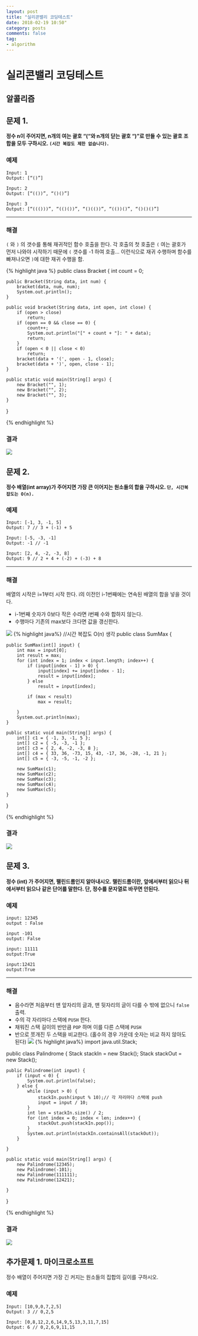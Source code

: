 ```yaml
---
layout: post
title: "실리콘밸리 코딩테스트"
date: 2018-02-19 10:50"
category: posts
comments: false
tag:
- algorithm
---
```

# 실리콘밸리 코딩테스트
## 알콜리즘
## 문제 1. 
**정수 n이 주어지면, n개의 여는 괄호 “(“와 n개의 닫는 괄호 “)”로 만들 수 있는 괄호 조합을 모두 구하시오. `(시간 복잡도 제한 없습니다)`.**
### 예제
```
Input: 1
Output: [“()”]

Input: 2
Output: [“(())”, “()()”]

Input: 3
Output: [“((()))”, “(()())”, “()(())”, “(())()”, “()()()”]
```
--------------------
### 해결
`(` 와 `)` 의 갯수를 통해 재귀적인 함수 호출을 한다.  각 호출의 첫 호출은 `(` 여는 괄호가 먼저 나와야 시작하기 때문에 `(` 갯수를 -1 하여 호출... 이런식으로 재귀 수행하며 함수를 빠져나오면 `)`에 대한  재귀 수행을 함.

{% highlight java %}
public class Bracket {
	int count = 0;

	public Bracket(String data, int num) {
		bracket(data, num, num);
		System.out.println();
	}

	public void bracket(String data, int open, int close) {
		if (open > close)
			return;
		if (open == 0 && close == 0) {
			count++;
			System.out.println("[" + count + "]: " + data);
			return;
		}
		if (open < 0 || close < 0)
			return;
		bracket(data + '(', open - 1, close);
		bracket(data + ')', open, close - 1);
	}

	public static void main(String[] args) {
		new Bracket("", 1);
		new Bracket("", 2);
		new Bracket("", 3);
	}
}

{% endhighlight %}
### 결과
![](../../images/posts/algosb/res1_week2.PNG)
## 문제 2.
**정수 배열(int array)가 주어지면 가장 큰 이어지는 원소들의 합을 구하시오. `단, 시간복잡도는 O(n).`**
### 예제
```
Input: [-1, 3, -1, 5]
Output: 7 // 3 + (-1) + 5

Input: [-5, -3, -1]
Output: -1 // -1

Input: [2, 4, -2, -3, 8]
Output: 9 // 2 + 4 + (-2) + (-3) + 8
```
-----------------------------------------------
### 해결
배열의 시작은 i=1부터 시작 한다. i의 이전인 i-1번째에는 연속된 배열의 합을 넣을 것이다.
- i-1번째 숫자가 0보다 작은 수라면 i번째 수와 합하지 않는다.
- 수행마다 기존의 max보다 크다면 값을 갱신한다.

![](../../images/posts/algosb/sumMax.PNG)
{% highlight java%}
//시간 복잡도 O(n) 생각
public class SumMax {

	public SumMax(int[] input) {
		int max = input[0];
		int result = max;
		for (int index = 1; index < input.length; index++) {
			if (input[index - 1] > 0) {
				input[index] += input[index - 1];
				result = input[index];
			} else
				result = input[index];

			if (max < result)
				max = result;

		}
		System.out.println(max);
	}

	public static void main(String[] args) {
		int[] c1 = { -1, 3, -1, 5 };
		int[] c2 = { -5, -3, -1 };
		int[] c3 = { 2, 4, -2, -3, 8 };
		int[] c4 = { 33, 36, -73, 15, 43, -17, 36, -28, -1, 21 };
		int[] c5 = { -3, -5, -1, -2 };

		new SumMax(c1);
		new SumMax(c2);
		new SumMax(c3);
		new SumMax(c4);
		new SumMax(c5);
	}
}

{% endhighlight %}
### 결과
![](../../images/posts/algosb/res2_week2.PNG)
## 문제 3.
**정수 (int) 가 주어지면, 팰린드롬인지 알아내시오. 랠린드롬이란, 앞에서부터 읽으나 뒤에서부터 읽으나 같은 단어를 말한다. 단, 정수를 문자열로 바꾸면 안된다.**
### 예제
```
input: 12345 
output : False

input -101
output: False

input: 11111
output:True

input:12421
output:True
```
------------------------------------------
### 해결

- 음수라면 처음부터 맨 앞자리의 글과, 맨 뒷자리의 글이 다를 수 밖에 없으니 `false` 출력.
- 수의 각 자리마다 스택에 `PUSH` 한다.
- 채워진 스택 길이의 반만큼 `POP` 하며 이를 다른 스택에 `PUSH`
- 반으로 쪼개진 두 스택을 비교한다. (홀수의 경우 가운데 숫자는 비교 하지 않아도 된다)
![](../../images/posts/algosb/palindrome.PNG)
{% highlight java%}
import java.util.Stack;

public class Palindrome {
	Stack<Integer> stackIn = new Stack<Integer>();
	Stack<Integer> stackOut = new Stack<Integer>();

	public Palindrome(int input) {
		if (input < 0) {
			System.out.println(false);
		} else {
			while (input > 0) {
				stackIn.push(input % 10);// 각 자리마다 스택에 push
				input = input / 10;
			}
			int len = stackIn.size() / 2;
			for (int index = 0; index < len; index++) {
				stackOut.push(stackIn.pop());
			}
			System.out.println(stackIn.containsAll(stackOut));
		}

	}

	public static void main(String[] args) {
		new Palindrome(12345);
		new Palindrome(-101);
		new Palindrome(111111);
		new Palindrome(12421);

	}
}

{% endhighlight %}
### 결과
![](../../images/posts/algosb/res3_week2.PNG)
## 추가문제 1. 마이크로소프트 
정수 배열이 주어지면 가장 긴 커지는 원소들의 집합의 길이를 구하시오.
### 예제
```
Input: [10,9,0,7,2,5]
Output: 3 // 0,2,5

Input: [0,8,12,2,6,14,9,5,13,3,11,7,15]
Output: 6 // 0,2,6,9,11,15
```
